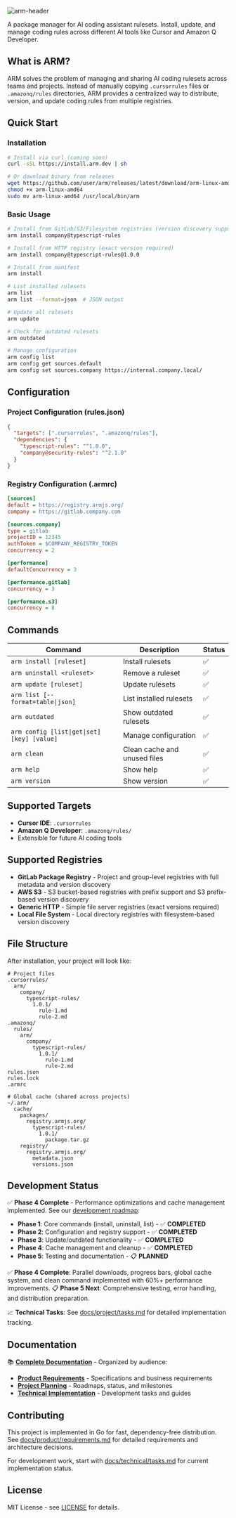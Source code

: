 ![arm-header](./assets/header.png)

A package manager for AI coding assistant rulesets. Install, update, and manage coding rules across different AI tools like Cursor and Amazon Q Developer.

## What is ARM?

ARM solves the problem of managing and sharing AI coding rulesets across teams and projects. Instead of manually copying `.cursorrules` files or `.amazonq/rules` directories, ARM provides a centralized way to distribute, version, and update coding rules from multiple registries.

## Quick Start

### Installation

```bash
# Install via curl (coming soon)
curl -sSL https://install.arm.dev | sh

# Or download binary from releases
wget https://github.com/user/arm/releases/latest/download/arm-linux-amd64
chmod +x arm-linux-amd64
sudo mv arm-linux-amd64 /usr/local/bin/arm
```

### Basic Usage

```bash
# Install from GitLab/S3/Filesystem registries (version discovery supported)
arm install company@typescript-rules

# Install from HTTP registry (exact version required)
arm install company@typescript-rules@1.0.0

# Install from manifest
arm install

# List installed rulesets
arm list
arm list --format=json  # JSON output

# Update all rulesets
arm update

# Check for outdated rulesets
arm outdated

# Manage configuration
arm config list
arm config get sources.default
arm config set sources.company https://internal.company.local/
```

## Configuration

### Project Configuration (rules.json)

```json
{
  "targets": [".cursorrules", ".amazonq/rules"],
  "dependencies": {
    "typescript-rules": "^1.0.0",
    "company@security-rules": "^2.1.0"
  }
}
```

### Registry Configuration (.armrc)

```ini
[sources]
default = https://registry.armjs.org/
company = https://gitlab.company.com

[sources.company]
type = gitlab
projectID = 12345
authToken = $COMPANY_REGISTRY_TOKEN
concurrency = 2

[performance]
defaultConcurrency = 3

[performance.gitlab]
concurrency = 3

[performance.s3]
concurrency = 8
```

## Commands

| Command | Description | Status |
|---------|-------------|--------|
| `arm install [ruleset]` | Install rulesets | ✅ |
| `arm uninstall <ruleset>` | Remove a ruleset | ✅ |
| `arm update [ruleset]` | Update rulesets | ✅ |
| `arm list [--format=table\|json]` | List installed rulesets | ✅ |
| `arm outdated` | Show outdated rulesets | ✅ |
| `arm config [list\|get\|set] [key] [value]` | Manage configuration | ✅ |
| `arm clean` | Clean cache and unused files | ✅ |
| `arm help` | Show help | ✅ |
| `arm version` | Show version | ✅ |

## Supported Targets

- **Cursor IDE**: `.cursorrules`
- **Amazon Q Developer**: `.amazonq/rules/`
- Extensible for future AI coding tools

## Supported Registries

- **GitLab Package Registry** - Project and group-level registries with full metadata and version discovery
- **AWS S3** - S3 bucket-based registries with prefix support and S3 prefix-based version discovery
- **Generic HTTP** - Simple file server registries (exact versions required)
- **Local File System** - Local directory registries with filesystem-based version discovery

## File Structure

After installation, your project will look like:

```
# Project files
.cursorrules/
  arm/
    company/
      typescript-rules/
        1.0.1/
          rule-1.md
          rule-2.md
.amazonq/
  rules/
    arm/
      company/
        typescript-rules/
          1.0.1/
            rule-1.md
            rule-2.md
rules.json
rules.lock
.armrc

# Global cache (shared across projects)
~/.arm/
  cache/
    packages/
      registry.armjs.org/
        typescript-rules/
          1.0.1/
            package.tar.gz
    registry/
      registry.armjs.org/
        metadata.json
        versions.json
```

## Development Status

✅ **Phase 4 Complete** - Performance optimizations and cache management implemented. See our [development roadmap](docs/project/roadmap.md):

- **Phase 1**: Core commands (install, uninstall, list) - ✅ **COMPLETED**
- **Phase 2**: Configuration and registry support - ✅ **COMPLETED**
- **Phase 3**: Update/outdated functionality - ✅ **COMPLETED**
- **Phase 4**: Cache management and cleanup - ✅ **COMPLETED**
- **Phase 5**: Testing and documentation - 📋 **PLANNED**

✅ **Phase 4 Complete**: Parallel downloads, progress bars, global cache system, and clean command implemented with 60%+ performance improvements.
📋 **Phase 5 Next**: Comprehensive testing, error handling, and distribution preparation.

📈 **Technical Tasks**: See [docs/project/tasks.md](docs/project/tasks.md) for detailed implementation tracking.

## Documentation

📚 **[Complete Documentation](docs/)** - Organized by audience:
- **[Product Requirements](docs/product/)** - Specifications and business requirements
- **[Project Planning](docs/project/)** - Roadmaps, status, and milestones
- **[Technical Implementation](docs/technical/)** - Development tasks and guides

## Contributing

This project is implemented in Go for fast, dependency-free distribution. See [docs/product/requirements.md](docs/product/requirements.md) for detailed requirements and architecture decisions.

For development work, start with [docs/technical/tasks.md](docs/technical/tasks.md) for current implementation status.

## License

MIT License - see [LICENSE](LICENSE) for details.
